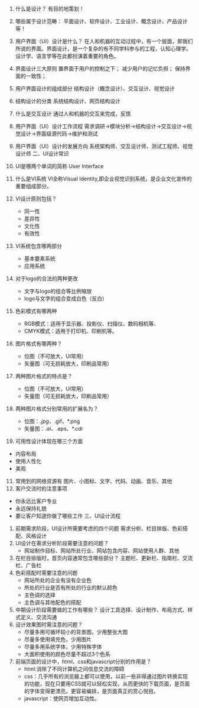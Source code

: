 

1. 什么是设计？
   有目的地策划！
2. 哪些属于设计范畴：
   平面设计、软件设计、工业设计、概念设计、产品设计等！
3. 用户界面（UI）设计是什么？
   在人和机器的互动过程中，有一个层面，即我们所说的界面。界面设计，是一个复杂的有不同学科参与的工程，认知心理学。设计学、语言学等在此都扮演着重要的角色。
4. 界面设计三大原则
   置界面于用户的控制之下；
   减少用户的记忆负担；
   保持界面的一致性；
5. 用户界面设计的组成部分
   结构设计（概念设计）、交互设计、视觉设计
6. 结构设计的分类
   系统结构设计、网页结构设计
7. 什么是交互设计
   通过人和机器的交互来完成，反馈
8. 用户界面（UI）设计工作流程
   需求调研->模块分析->结构设计->交互设计->视觉设计->界面级源代码->维护和测试
9. 用户界面（UI）设计的发展方向
   系统架构师、交互设计师、测试工程师、视觉设计师
二、UI设计常识

1. UI是哪两个单词的简称
   User Interface
2. 什么是VI系统
   VI全称Visual Identity,即企业视觉识别系统，是企业文化宣传的重要组成部分。
3. VI设计原则包括？
   * 同一性
   * 差异性
   * 文化性
   * 有效性
4. VI系统包含哪两部分
   * 基本要素系统
   * 应用系统
5. 对于logo的合法的两种更改
   * 文字与logo的组合等比例缩放
   * logo与文字的组合变成白色（反白）
6. 色彩模式有哪两种
   * RGB模式：适用于显示器、投影仪、扫描仪、数码相机等、
   * CMYK模式：适用于打印机、印刷机等。
7. 图片格式有哪两种？
   * 位图（不可放大，UI常用）
   * 矢量图（可无损耗放大，印刷品常用）
8. 两种图片格式的特点是？
   * 位图（不可放大，UI常用）
   * 矢量图（可无损耗放大，印刷品常用）
9. 两种图片格式分别常用的扩展名为？
   * 位图：*.jpg、*.gif、*.png
   * 矢量图：*.ai、*.eps、*.cdr
10. 可用性设计体现在哪三个方面
   * 内容布局
   * 使用人性化
   * 美观
11. 常用到的网络资源有
   图片、小图标、文字、代码、动画、音乐、其他
12. 客户交流时的注意事项
   * 你永远比客户专业
   * 永远保持礼貌
   * 要让客户知道你做了哪些工作
三、UI设计流程

1. 前期需求阶段，UI设计所需要考虑的四个问题
   需求分析、栏目排版、色彩搭配、风格设计
2. UI设计在需求分析阶段需要注意的问题？
   * 网站制作目标、网站所处行业、网站包含内容、网站使用人群、其他
3. 在栏目排版时，首页内容通常包含哪些部分？
   主题栏、更新栏、指南栏、交流栏、广告栏
4. 色彩搭配时需要注意的问题
   * 网站所处的企业有没有企业色
   * 所处的行业是否有所处的行业的默认颜色
   * 主色调的选择
   * 主色调与其他配色的搭配
5. 中期设计阶段需要做的工作有哪些？
   设计工具选择、设计制作、布局方式、样式定义、交流沟通
6. 设计效果图时需注意的问题？
    * 尽量多用可循环较小的背景图，少用整张大图
    * 尽量多使用填充色，少用图片
    * 尽量多用系统字体，少用特殊字体
    * 大面积使用的颜色尽量不超过3个色系
7. 前端页面的设计中，html、css和javascript分别的作用是？
    * html:消除了不同计算机之间信息交流的障碍
    * css：几乎所有的浏览器上都可以使用，以前一些非得通过图片转换实现的功能，现在只要用CSS就可以轻松实现，从而更快的下载页面，是页面的字体变得更漂亮，更容易编排，是页面真正的赏心悦目。
    * javascript：使网页增加互动性。
